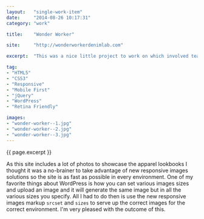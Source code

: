 ```yaml
---
layout:   "single-work-item"
date:     "2014-08-26 10:17:31"
category: "work"

title:    "Wonder Worker"

site:     "http://wonderworkerdenimlab.com"

excerpt:  "This was a nice little project to work on which involved teaming up with designer [Pedro Marques](http://aysedesignz.com) to build a new site for the Wonder Worker Denim Laboratory, an alternative denim apparel company. I handled the entire front-end build of the site, then went on to implement the front-end templates into a bespoke WordPress theme."

tag:
- "HTML5"
- "CSS3"
- "Responsive"
- "Mobile First"
- "jQuery"
- "WordPress"
- "Retina Friendly"

images:
- "wonder-worker--1.jpg"
- "wonder-worker--2.jpg"
- "wonder-worker--3.jpg"
---
```


{{ page.excerpt }}

As this site includes a lot of photos to showcase the apparel lookbooks I thought it was a no-brainer to take advantage of new responsive images solutions so the site is as fast as possible in every environment. One of my favorite things about WordPress is how you can set various images sizes and upload an image and it will generate the same image but in all the various sizes you specify. All I had to do then is use the new responsive images markup `srcset` and `sizes` to serve up the correct images for the correct environment. I'm very pleased with the outcome of this.